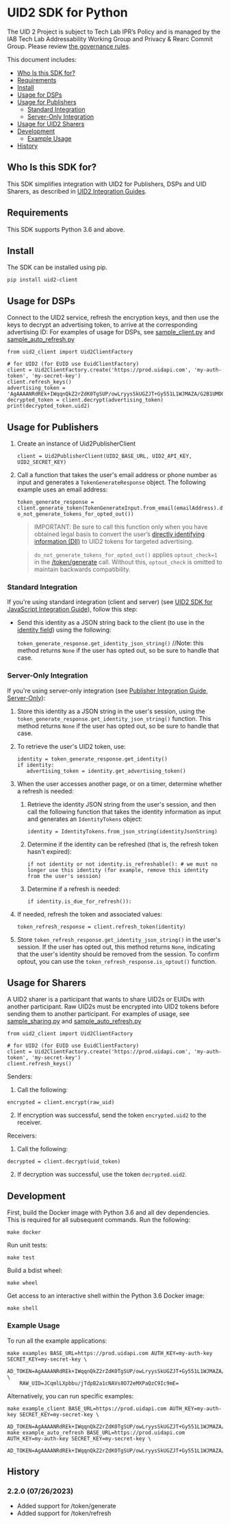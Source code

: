 # UID2 SDK for Python

The UID 2 Project is subject to Tech Lab IPR’s Policy and is managed by the IAB Tech Lab Addressability Working Group and Privacy & Rearc Commit Group. Please review [the governance rules](https://github.com/IABTechLab/uid2-core/blob/master/Software%20Development%20and%20Release%20Procedures.md).

This document includes:
* [Who Is this SDK for?](#who-is-this-sdk-for)
* [Requirements](#requirements)
* [Install](#install)
* [Usage for DSPs](#usage-for-dsps)
* [Usage for Publishers](#usage-for-publishers)
  * [Standard Integration](#standard-integration)
  * [Server-Only Integration](#server-only-integration)
* [Usage for UID2 Sharers](#usage-for-uid2-sharers)
* [Development](#development)
  * [Example Usage](#example-usage)
* [History](#history)

## Who Is this SDK for?

This SDK simplifies integration with UID2 for Publishers, DSPs and UID Sharers, as described in [UID2 Integration Guides](https://unifiedid.com/docs/category/integration-guides).

## Requirements

This SDK supports Python 3.6 and above.

## Install

The SDK can be installed using pip.
```
pip install uid2-client
```

## Usage for DSPs

Connect to the UID2 service, refresh the encryption keys, and then use the keys to decrypt an advertising token, to arrive at the corresponding advertising ID:
For examples of usage for DSPs, see [sample_client.py](examples/sample_client.py) and [sample_auto_refresh.py](examples/sample_auto_refresh.py)
```
from uid2_client import Uid2ClientFactory

# for UID2 (for EUID use EuidClientFactory)
client = Uid2ClientFactory.create('https://prod.uidapi.com', 'my-auth-token', 'my-secret-key')
client.refresh_keys()
advertising_token = 'AgAAAANRdREk+IWqqnQkZ2rZdK0TgSUP/owLryysSkUGZJT+Gy551L1WJMAZA/G2B1UMDQ20WAqwwTu6o9TexWyux0lg0HHIbmJjN6IYwo+42KC8ugaR+PX0y18qQ+3yzkxmJ/ee//4IGu/1Yq4AmO4ArXN6CeszPTxByTkysVqyQVNY2A=='
decrypted_token = client.decrypt(advertising_token)
print(decrypted_token.uid2)
```

## Usage for Publishers

1. Create an instance of Uid2PublisherClient
 
   `client = Uid2PublisherClient(UID2_BASE_URL, UID2_API_KEY, UID2_SECRET_KEY)`

2. Call a function that takes the user's email address or phone number as input and generates a `TokenGenerateResponse` object. The following example uses an email address:
 
   `token_generate_response = client.generate_token(TokenGenerateInput.from_email(emailAddress).do_not_generate_tokens_for_opted_out())`

   >IMPORTANT: Be sure to call this function only when you have obtained legal basis to convert the user’s [directly identifying information (DII)](https://unifiedid.com/docs/ref-info/glossary-uid#gl-dii) to UID2 tokens for targeted advertising.
   
   >`do_not_generate_tokens_for_opted_out()` applies `optout_check=1` in the [/token/generate](https://unifiedid.com/docs/endpoints/post-token-generate#unencrypted-json-body-parameters) call. Without this, `optout_check` is omitted to maintain backwards compatibility.

### Standard Integration

If you're using standard integration (client and server) (see [UID2 SDK for JavaScript Integration Guide](https://unifiedid.com/docs/guides/publisher-client-side)), follow this step:

* Send this identity as a JSON string back to the client (to use in the [identity field](https://unifiedid.com/docs/sdks/client-side-identity#initopts-object-void)) using the following:

   `token_generate_response.get_identity_json_string()` //Note: this method returns `None` if the user has opted out, so be sure to handle that case.

### Server-Only Integration

If you're using server-only integration (see [Publisher Integration Guide, Server-Only](https://unifiedid.com/docs/guides/custom-publisher-integration)):

1. Store this identity as a JSON string in the user's session, using the `token_generate_response.get_identity_json_string()` function. This method returns `None` if the user has opted out, so be sure to handle that case.
2. To retrieve the user's UID2 token, use:

   ```
   identity = token_generate_response.get_identity()
   if identity:
      advertising_token = identity.get_advertising_token()
   ```
4. When the user accesses another page, or on a timer, determine whether a refresh is needed:
   1. Retrieve the identity JSON string from the user's session, and then call the following function that takes the identity information as input and generates an `IdentityTokens` object:

      `identity = IdentityTokens.from_json_string(identityJsonString)`
   2. Determine if the identity can be refreshed (that is, the refresh token hasn't expired):

      `if not identity or not identity.is_refreshable(): # we must no longer use this identity (for example, remove this identity from the user's session) `
   3. Determine if a refresh is needed:

      `if identity.is_due_for_refresh()):`
5. If needed, refresh the token and associated values:
 
   `token_refresh_response = client.refresh_token(identity)`
 
6. Store `token_refresh_response.get_identity_json_string()` in the user's session. If the user has opted out, this method returns `None`, indicating that the user's identity should be removed from the session. To confirm optout, you can use the `token_refresh_response.is_optout()` function.



## Usage for Sharers

A UID2 sharer is a participant that wants to share UID2s or EUIDs with another participant. Raw UID2s must be encrypted into UID2 tokens before sending them to another participant. 
For examples of usage, see [sample_sharing.py](examples/sample_sharing.py) and [sample_auto_refresh.py](examples/sample_auto_refresh.py)

```
from uid2_client import Uid2ClientFactory

# for UID2 (for EUID use EuidClientFactory)
client = Uid2ClientFactory.create('https://prod.uidapi.com', 'my-auth-token', 'my-secret-key')
client.refresh_keys()
```
Senders:

1. Call the following:
```
encrypted = client.encrypt(raw_uid)
 ```
2. If encryption was successful, send the token `encrypted.uid2` to the receiver.

Receivers:

1. Call the following:
```
decrypted = client.decrypt(uid_token)
```
2. If decryption was successful, use the token `decrypted.uid2`.

## Development

First, build the Docker image with Python 3.6 and all dev dependencies. This is required for all subsequent commands. Run the following:

```
make docker
```

Run unit tests:

```
make test
```

Build a bdist wheel:

```
make wheel
```

Get access to an interactive shell within the Python 3.6 Docker image:

```
make shell
```

### Example Usage

To run all the example applications:

```
make examples BASE_URL=https://prod.uidapi.com AUTH_KEY=my-auth-key SECRET_KEY=my-secret-key \
	AD_TOKEN=AgAAAANRdREk+IWqqnQkZ2rZdK0TgSUP/owLryysSkUGZJT+Gy551L1WJMAZA/G2B1UMDQ20WAqwwTu6o9TexWyux0lg0HHIbmJjN6IYwo+42KC8ugaR+PX0y18qQ+3yzkxmJ/ee//4IGu/1Yq4AmO4ArXN6CeszPTxByTkysVqyQVNY2A== \
	RAW_UID=JCqmlLXpbbu/jTdpB2a1cNAVs8O72eMXPaQzC9Ic9mE=
```

Alternatively, you can run specific examples:

```
make example_client BASE_URL=https://prod.uidapi.com AUTH_KEY=my-auth-key SECRET_KEY=my-secret-key \
	AD_TOKEN=AgAAAANRdREk+IWqqnQkZ2rZdK0TgSUP/owLryysSkUGZJT+Gy551L1WJMAZA/G2B1UMDQ20WAqwwTu6o9TexWyux0lg0HHIbmJjN6IYwo+42KC8ugaR+PX0y18qQ+3yzkxmJ/ee//4IGu/1Yq4AmO4ArXN6CeszPTxByTkysVqyQVNY2A==
make example_auto_refresh BASE_URL=https://prod.uidapi.com AUTH_KEY=my-auth-key SECRET_KEY=my-secret-key \
	AD_TOKEN=AgAAAANRdREk+IWqqnQkZ2rZdK0TgSUP/owLryysSkUGZJT+Gy551L1WJMAZA/G2B1UMDQ20WAqwwTu6o9TexWyux0lg0HHIbmJjN6IYwo+42KC8ugaR+PX0y18qQ+3yzkxmJ/ee//4IGu/1Yq4AmO4ArXN6CeszPTxByTkysVqyQVNY2A==
```

## History

### 2.2.0 (07/26/2023)
 * Added support for /token/generate
 * Added support for /token/refresh
